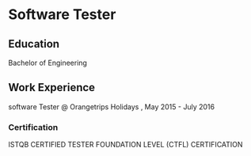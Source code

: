 # Software Tester
## Education
Bachelor of Engineering

## Work Experience
software Tester @ Orangetrips Holidays , May 2015 - July 2016

### Certification
ISTQB CERTIFIED TESTER FOUNDATION LEVEL (CTFL) CERTIFICATION
